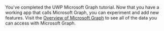 <!-- markdownlint-disable MD002 MD041 -->

You've completed the UWP Microsoft Graph tutorial. Now that you have a working app that calls Microsoft Graph, you can experiment and add new features. Visit the [Overview of Microsoft Graph](/graph/overview.md) to see all of the data you can access with Microsoft Graph.